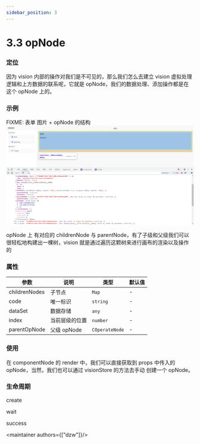 ```yaml
---
sidebar_position: 3
---
```


# 3.3 opNode

### 定位

  因为 vision 内部的操作对我们是不可见的，那么我们怎么去建立 vision 虚拟处理逻辑和上方数据的联系呢，它就是 opNode，我们的数据处理、添加操作都是在这个 opNode 上的。

### 示例
  FIXME: 表单 图片 + opNode 的结构
  ![效果预览](/3_concept/3.3_opNode_preview_data.png)

  opNode 上 有对应的 childrenNode 与 parentNode，有了子级和父级我们可以很轻松地构建出一棵树，vision 就是通过遍历这颗树来进行画布的渲染以及操作的

### 属性

| 参数             | 说明            | 类型                                            | 默认值 |
|----------------|---------------|-----------------------------------------------|-----|
| childrenNodes    | 子节点       | `Map` | -   |
| code      | 唯一标识       | `string`                          | -   |
| dataSet | 数据存储 | `any`                                         | -   |
| index       | 当前层级的位置         | `number`        | -   |
| parentOpNode       | 父级 opNode         | `COperateNode`        | -   |

### 使用

在 componentNode 的 render 中，我们可以直接获取到 props 中传入的 opNode，当然，我们也可以通过 visionStore 的方法去手动 创建一个 opNode。

### 生命周期

create

wait

success

<maintainer authors={["dzw"]}/>





